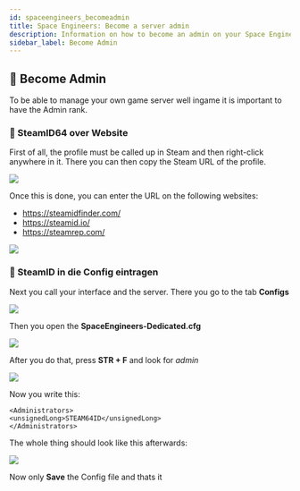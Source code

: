 ```yaml
---
id: spaceengineers_becomeadmin
title: Space Engineers: Become a server admin
description: Information on how to become an admin on your Space Engineers server from ZAP-Hosting - ZAP-Hosting.com documentation
sidebar_label: Become Admin
---
```


## 🔐 Become Admin

To be able to manage your own game server well ingame it is important to have the Admin rank.

### 🔢 SteamID64 over Website

First of all, the profile must be called up in Steam and then right-click anywhere in it.
There you can then copy the Steam URL of the profile.

![](https://screensaver01.zap-hosting.com/index.php/s/x3ReDxz7eoy2eQ8/preview)

Once this is done, you can enter the URL on the following websites:

- https://steamidfinder.com/
- https://steamid.io/
- https://steamrep.com/

![](https://screensaver01.zap-hosting.com/index.php/s/gYNQfW96iwyE6Dk/preview)

### 📄 SteamID in die Config eintragen

Next you call your interface and the server. 
There you go to the tab **Configs**

![](https://screensaver01.zap-hosting.com/index.php/s/RKzgSnHn9jbg628/preview)

Then you open the **SpaceEngineers-Dedicated.cfg**

![](https://screensaver01.zap-hosting.com/index.php/s/wmqCM98tMnx96Dg/preview)

After you do that, press **STR + F** and look for *admin*

![](https://screensaver01.zap-hosting.com/index.php/s/erPTjwPXEFxqK5n/preview)

Now you write this:
```
<Administrators>
<unsignedLong>STEAM64ID</unsignedLong>
</Administrators>
````
The whole thing should look like this afterwards:

![](https://screensaver01.zap-hosting.com/index.php/s/knrZXfQn5bWFqJ7/preview)

Now only **Save** the Config file and thats it
